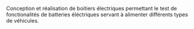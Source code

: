 Conception et réalisation de boitiers électriques permettant le test de fonctionalités de batteries éléctriques servant à alimenter différents types de véhicules.
